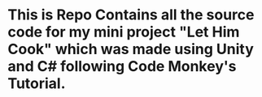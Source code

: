 # This is Repo Contains all the source code for my mini project "Let Him Cook" which was made using Unity and C# following Code Monkey's Tutorial.
